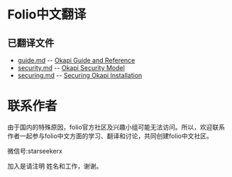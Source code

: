 # Folio中文翻译

## 已翻译文件

* [guide.md](./guide.md) -- [Okapi Guide and Reference](https://github.com/folio-org/okapi/blob/master/doc/guide.md)
* [security.md](./security.md) -- [Okapi Security Model](https://github.com/folio-org/okapi/blob/master/doc/security.md)
* [securing.md](./securing.md) -- [Securing Okapi Installation](https://github.com/folio-org/okapi/blob/master/doc/securing.md)


# 联系作者

由于国内的特殊原因，folio官方社区及兴趣小组可能无法访问。所以，欢迎联系作者一起参与folio中文方面的学习、翻译和讨论，共同创建folio中文社区。

微信号:starseekerx

加入是请注明 姓名和工作，谢谢。
